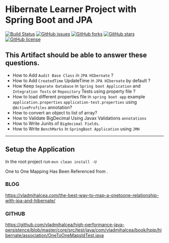 # Hibernate Learner Project with Spring Boot and JPA

[![Build Status](https://travis-ci.org/Akash-Mittal/commons.svg?branch=master)](https://travis-ci.org/Akash-Mittal/hibernate-samples)
[![GitHub issues](https://img.shields.io/github/issues/Akash-Mittal/commons.svg)](https://github.com/Akash-Mittal/hibernate-samples/issues)
[![GitHub forks](https://img.shields.io/github/forks/Akash-Mittal/commons.svg)](https://github.com/Akash-Mittal/hibernate-samples/network)
[![GitHub stars](https://img.shields.io/github/stars/Akash-Mittal/commons.svg)](https://github.com/Akash-Mittal/hibernate-samples/stargazers)
[![GitHub license](https://img.shields.io/github/license/Akash-Mittal/commons.svg)](https://github.com/Akash-Mittal/hibernate-samples/blob/master/LICENSE)

## This Artifact should be able to answer these questions.

* How to Add `Audit Base Class` in `JPA HIbernate` ?
* How to Add `CreatedTime` UpdateTime in `JPA HIbernate` by default ?
* How Keep `Separate Database` in `Spring boot Application` and `Integration Tests` or `Repository` Tests using property file ?
* How to load different properties file in `spring boot app` example `application.properties` `application-test.properties` using `@ActiveProfiles` annotation?
* How to convert an object to list of array?
* How to Validate BigDecimal Using Javax Validations `annotations`
* How to Write Junits of `Bigdecimal Fields`.
* How to Write `BenchMarks` in `SpringBoot Application` using `JMH`

--- 

## Setup the Application

In the root project run `mvn clean install -U`


One to One Mapping Has Been Referenced from .
### BLOG
https://vladmihalcea.com/the-best-way-to-map-a-onetoone-relationship-with-jpa-and-hibernate/
### GITHUB
https://github.com/vladmihalcea/high-performance-java-persistence/blob/master/core/src/test/java/com/vladmihalcea/book/hpjp/hibernate/association/OneToOneMapsIdTest.java
